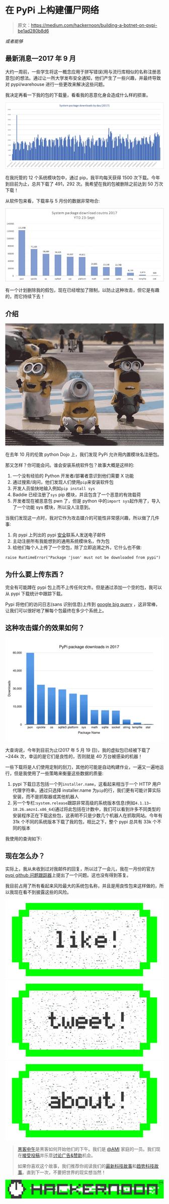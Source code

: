 # 在 PyPi 上构建僵尸网络

> 原文：<https://medium.com/hackernoon/building-a-botnet-on-pypi-be1ad280b8d6>

*或者能够*

## 最新消息—2017 年 9 月

大约一周前，一些学生将这一概念应用于拼写错误(用与流行库相似的名称注册恶意包)的想法。通过让一所大学发布安全通知，他们产生了一些兴趣，并最终导致对 pypi/warehouse 进行一些更改来解决这些问题。

我决定再看一下我的包的下载量，看看我的恶意化身会造成什么样的损害。

![](img/9e4fb80a3ffd242533cfbf84f655d85a.png)

在我托管的 12 个系统模块包中，通过 pip，我平均每天获得 1500 次下载。今年到目前为止，总共下载了 491，292 次。我希望在我的包被删除之前达到 50 万次下载！

从软件包来看，下载率与 5 月份的数据非常吻合:

![](img/474845e12e116174efce24a4182f156c.png)

有一个计划删除我的假包，现在已经增加了限制，以防止这种攻击，但它是有趣的，而它持续下去！

## 介绍

![](img/75caef90b02316e26d80cfa0d8704779.png)

在去年 10 月的伦敦 python Dojo 上，我们发现 PyPi 允许用内置模块名注册包。

那又怎样？你可能会问。谁会安装系统软件包？故事大概是这样的:

1.  一个没有经验的 Python 开发者/部署者意识到他们需要 X 功能
2.  通过搜索/询问，他们发现人们使用`pip`来安装软件包
3.  开发人员愉快地输入例如`pip install sys`
4.  Baddie 已经注册了`sys` pip 模块，并且包含了一个恶意的有效载荷
5.  开发者现在被恶意包 pwn 了，但是 python 中的`import sys`起作用了，导入了一个功能 sys 模块，所以没人注意到。

当我们发现这一点时，我对它作为攻击媒介的可能性非常感兴趣，所以做了几件事:

1.  向 pypi 上列出的 pypi [安全](https://hackernoon.com/tagged/security)联系人发送电子邮件
2.  主动注册所有我能想到的通用系统模块名，作为包
3.  给他们每个人上传了一个空包，除了立即追溯之外，它什么也不做:

```
raise RuntimeError("Package 'json' must not be downloaded from pypi")
```

## 为什么要上传东西？

完全有可能蹲在 pypi 包上而不上传任何文件。但是通过添加一个空的包，我可以从 pypi 下载统计中跟踪下载。

Pypi 将他们的访问日志(sans 识别信息)上传到 [google big query](https://cloud.google.com/bigquery/) ，这非常棒，让我们可以很好地了解每个包最终在多少个系统上。

## 这种攻击媒介的效果如何？

![](img/5cb7f0bf9b9bdacf627c1c77f356eea6.png)

大查询说，今年到目前为止(2017 年 5 月 19 日)，我的虚拟包已经被下载了~244k 次，幸运的是它们是良性的，否则就是 40 万台被感染的机器！

一些下载将是人们使用定制的刮刀，其他的可能是自动构建作业，一遍又一遍地运行，但是我使用了一些策略来衡量这些数据的质量:

1.  pypi 下载日志包括一个列`installer.name`，这看起来相当于一个 HTTP 用户代理字符串，通过只选择 installer.name 为`pip`的行，我们更有可能计算实际安装，而不是抓取器或其他机器人
2.  另一个专栏:`system.release`跟踪非常高级的系统版本信息(例如`4.1.13–18.26.amzn1.x86_64`)通过将此包括在计数中，我们可以看到许多不同类型的安装程序正在下载这些包，这表明不只是少数几个机器人在抓取网站。今年有 31k 个不同的系统版本下载了我的包，相比之下，整个 pypi 总共有 33k 个不同的版本

我使用的查询如下:

## 现在怎么办？

实际上，我从未收到过对我邮件的回复，所以过了一会儿，我在一月份的官方 [pypi github 问题跟踪器](https://github.com/pypa/pypi-legacy/issues/585)上提出了一个问题。这也没有得到答复。

我目前占用了所有看起来风险最大的系统包名称，并且是用良性包来这样做的，所以我现在看不到披露这些的风险。

[![](img/50ef4044ecd4e250b5d50f368b775d38.png)](http://bit.ly/HackernoonFB)[![](img/979d9a46439d5aebbdcdca574e21dc81.png)](https://goo.gl/k7XYbx)[![](img/2930ba6bd2c12218fdbbf7e02c8746ff.png)](https://goo.gl/4ofytp)

> [黑客中午](http://bit.ly/Hackernoon)是黑客如何开始他们的下午。我们是 [@AMI](http://bit.ly/atAMIatAMI) 家庭的一员。我们现在[接受投稿](http://bit.ly/hackernoonsubmission)并乐意[讨论广告&赞助](mailto:partners@amipublications.com)机会。
> 
> 如果你喜欢这个故事，我们推荐你阅读我们的[最新科技故事](http://bit.ly/hackernoonlatestt)和[趋势科技故事](https://hackernoon.com/trending)。直到下一次，不要把世界的现实想当然！

![](img/be0ca55ba73a573dce11effb2ee80d56.png)